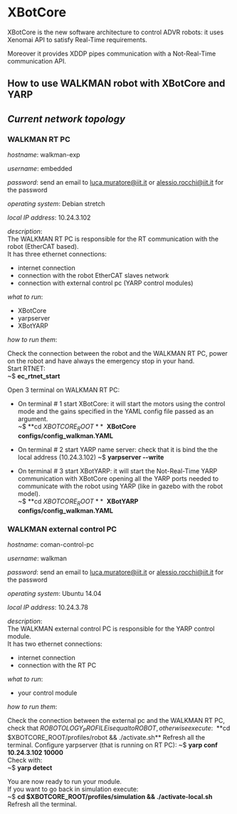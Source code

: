 # XBotCore

XBotCore is the new software architecture to control ADVR robots: it uses Xenomai API to satisfy Real-Time requirements. 

Moreover it provides XDDP pipes communication with a Not-Real-Time communication API. 

## How to use WALKMAN robot with XBotCore and YARP

## *Current network topology*

### **WALKMAN RT PC**

*hostname*:         walkman-exp

*username*:         embedded

*password*:         send an email to luca.muratore@iit.it or alessio.rocchi@iit.it for the password

*operating system*: Debian stretch

*local IP address*: 10.24.3.102

*description*:    
The WALKMAN RT PC is responsible for the RT communication with the robot (EtherCAT based).  
It has three ethernet connections:  
* internet connection
* connection with the robot EtherCAT slaves network
* connection with external control pc (YARP control modules)

*what to run*:      

* XBotCore
* yarpserver
* XBotYARP

*how to run them*:

Check the connection between the robot and the WALKMAN RT PC, power on the robot and have always the emergency stop in your hand.  
Start RTNET:  
~$ **ec_rtnet_start**  

Open 3 terminal on WALKMAN RT PC:

* On terminal # 1 start XBotCore: it will start the motors using the control mode and the gains specified in the YAML config file passed as an argument.  
~$ **cd $XBOTCORE_ROOT**  
~$ **XBotCore configs/config_walkman.YAML**  

* On terminal # 2 start YARP name server: check that it is bind the the local address (10.24.3.102) 
~$ **yarpserver --write**  

* On terminal # 3 start XBotYARP: it will start the Not-Real-Time YARP communication with XBotCore opening all the YARP ports needed to communicate with the robot using YARP (like in gazebo with the robot model).  
~$ **cd $XBOTCORE_ROOT**  
~$ **XBotYARP configs/config_walkman.YAML**

### **WALKMAN external control PC**

*hostname*:         coman-control-pc

*username*:         walkman

*password*:         send an email to luca.muratore@iit.it or alessio.rocchi@iit.it for the password

*operating system*: Ubuntu 14.04

*local IP address*: 10.24.3.78

*description*:    
The WALKMAN external control PC is responsible for the YARP control module.  
It has two ethernet connections:  
* internet connection
* connection with the RT PC

*what to run*:      

* your control module

*how to run them*:

Check the connection between the external pc and the WALKMAN RT PC, check that $ROBOTOLOGY_PROFILE is equal to ROBOT, otherwise execute:  
~$ **cd $XBOTCORE_ROOT/profiles/robot && ./activate.sh**  
Refresh all the terminal. 
Configure yarpserver (that is running on RT PC):  
~$ **yarp conf 10.24.3.102 10000**   
Check with:  
~$ **yarp detect** 

You are now ready to run your module.  
If you want to go back in simulation execute:  
~$ **cd $XBOTCORE_ROOT/profiles/simulation && ./activate-local.sh**  
Refresh all the terminal. 
